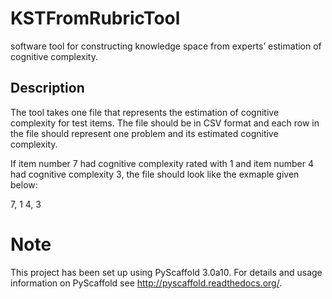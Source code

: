 # KSTFromRubricTool

software tool for constructing knowledge space from experts’ estimation of cognitive complexity.

## Description

The tool takes one file that represents the estimation of cognitive complexity for test items. The file should be in CSV format and each row in the file should represent one problem and its estimated cognitive complexity. 

If item number 7 had cognitive complexity rated with 1 and item number 4 had cognitive complexity 3, the file should look like the exmaple given below:

7, 1
4, 3

Note
====

This project has been set up using PyScaffold 3.0a10. For details and usage
information on PyScaffold see http://pyscaffold.readthedocs.org/.
